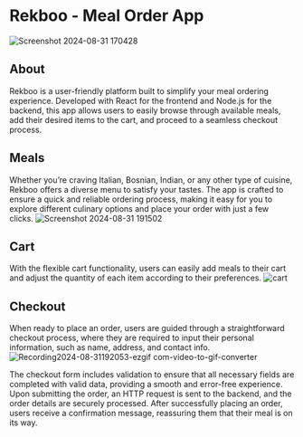 # Rekboo - Meal Order App
![Screenshot 2024-08-31 170428](https://github.com/user-attachments/assets/55af8b79-dede-4769-95fc-2f2547bf4c1e)

## About
Rekboo is a user-friendly platform built to simplify your meal ordering experience. Developed with React for the frontend and Node.js for the backend, this app allows users to easily browse through available meals, add their desired items to the cart, and proceed to a seamless checkout process.

## Meals
Whether you’re craving Italian, Bosnian, Indian, or any other type of cuisine, Rekboo offers a diverse menu to satisfy your tastes. The app is crafted to ensure a quick and reliable ordering process, making it easy for you to explore different culinary options and place your order with just a few clicks.
![Screenshot 2024-08-31 191502](https://github.com/user-attachments/assets/1b978edf-56fb-4af0-bf21-c834ede15fb3)

## Cart
With the flexible cart functionality, users can easily add meals to their cart and adjust the quantity of each item according to their preferences.
![cart](https://github.com/user-attachments/assets/5551e5f8-e011-4a61-8692-a8d65366e692)


## Checkout
When ready to place an order, users are guided through a straightforward checkout process, where they are required to input their personal information, such as name, address, and contact info.
![Recording2024-08-31192053-ezgif com-video-to-gif-converter](https://github.com/user-attachments/assets/042039ac-3f81-426d-bb18-cc44c327c261)


The checkout form includes validation to ensure that all necessary fields are completed with valid data, providing a smooth and error-free experience. Upon submitting the order, an HTTP request is sent to the backend, and the order details are securely processed. After successfully placing an order, users receive a confirmation message, reassuring them that their meal is on its way.
